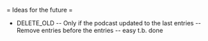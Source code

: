 

= Ideas for the future =

* DELETE_OLD
-- Only if the podcast updated to the last <n> entries
-- Remove entries before the <n> entries
-- easy t.b. done


